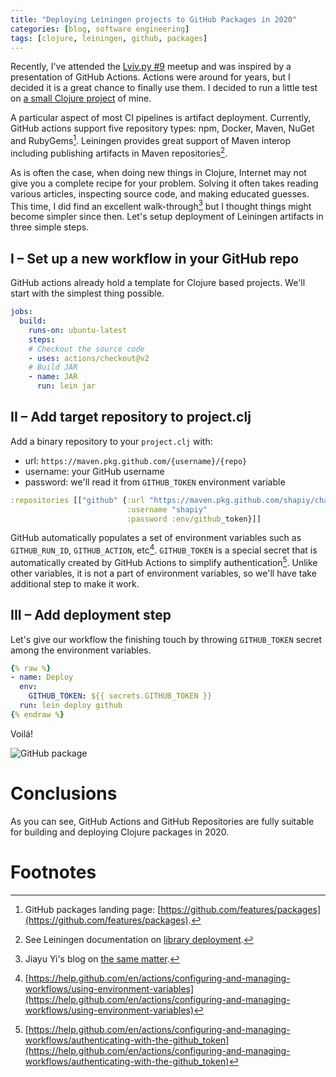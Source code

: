 ```yaml
---
title: "Deploying Leiningen projects to GitHub Packages in 2020"
categories: [blog, software engineering]
tags: [clojure, leiningen, github, packages]
---
```


Recently, I've attended the [Lviv.py #9](https://www.meetup.com/uapycon/events/270181750/) meetup and was 
inspired by a presentation of GitHub Actions. Actions were around for years, but I decided
it is a great chance to finally use them. I decided to run a little test on 
[a small Clojure project](https://github.com/shapiy/charon) of mine.

A particular aspect of most CI pipelines is artifact deployment. Currently,
GitHub actions support five repository types: npm, Docker, Maven, NuGet and RubyGems[^1].
Leiningen provides great support of Maven interop including publishing artifacts in 
Maven repositories[^2].

As is often the case, when doing new things in Clojure, Internet may not give you a
complete recipe for your problem. Solving it often takes reading various articles, 
inspecting source code, and making educated guesses. This time, I did find an excellent 
walk-through[^3] but I thought things might become simpler since then. Let's 
setup deployment of Leiningen artifacts in three simple steps. 

## I – Set up a new workflow in your GitHub repo

GitHub actions already hold a template for Clojure based projects. We'll start with 
the simplest thing possible.

```yaml
jobs:
  build:
    runs-on: ubuntu-latest
    steps:
    # Checkout the source code
    - uses: actions/checkout@v2
    # Build JAR
    - name: JAR
      run: lein jar
```

## II – Add target repository to project.clj

Add a binary repository to your `project.clj` with:

- url: `https://maven.pkg.github.com/{username}/{repo}`
- username: your GitHub username
- password: we'll read it from `GITHUB_TOKEN` environment variable

```clojure
:repositories [["github" {:url "https://maven.pkg.github.com/shapiy/charon"
                          :username "shapiy"
                          :password :env/github_token}]]
```

GitHub automatically populates a set of environment variables such as 
`GITHUB_RUN_ID`, `GITHUB_ACTION`, etc[^4]. `GITHUB_TOKEN` is a special secret 
that is automatically created by GitHub Actions to simplify authentication[^5].
Unlike other variables, it is not a part of environment variables, so we'll
have take additional step to make it work.

## III – Add deployment step

Let's give our workflow the finishing touch by throwing `GITHUB_TOKEN` secret among
the environment variables.

```yaml
{% raw %}
- name: Deploy
  env:
    GITHUB_TOKEN: ${{ secrets.GITHUB_TOKEN }}
  run: lein deploy github
{% endraw %}
```

Voilá!

![GitHub package](/blog/assets/charon.png)

# Conclusions

As you can see, GitHub Actions and GitHub Repositories are fully suitable for 
building and deploying Clojure packages in 2020. 

# Footnotes

[^1]:
    GitHub packages landing page: [https://github.com/features/packages](https://github.com/features/packages).

[^2]:
    See Leiningen documentation on [library deployment](https://github.com/technomancy/leiningen/blob/master/doc/DEPLOY.md).

[^3]:
    Jiayu Yi's blog on [the same matter](https://blog.jiayu.co/2019/09/deploying-leiningen-projects-to-github-package-registry/).

[^4]:
    [https://help.github.com/en/actions/configuring-and-managing-workflows/using-environment-variables](https://help.github.com/en/actions/configuring-and-managing-workflows/using-environment-variables)

[^5]:
    [https://help.github.com/en/actions/configuring-and-managing-workflows/authenticating-with-the-github_token](https://help.github.com/en/actions/configuring-and-managing-workflows/authenticating-with-the-github_token)   